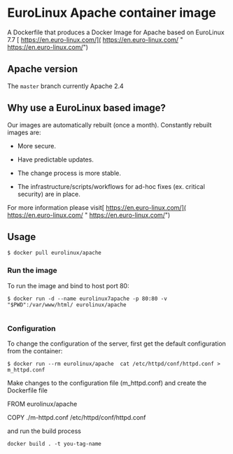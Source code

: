 # EuroLinux Apache container image

A Dockerfile that produces a Docker Image for Apache  based on EuroLinux 7.7  [ https://en.euro-linux.com/]( https://en.euro-linux.com/ " https://en.euro-linux.com/")


## Apache version

The `master` branch currently Apache 2.4

## Why use a EuroLinux  based image?

Our images are automatically rebuilt (once a month). Constantly rebuilt images are:

- More secure.

- Have predictable updates.

- The change process is more stable.

- The infrastructure/scripts/workflows for ad-hoc fixes (ex. critical security) are in place.

For more information please visit[ https://en.euro-linux.com/]( https://en.euro-linux.com/ " https://en.euro-linux.com/")

## Usage

```
$ docker pull eurolinux/apache

```

### Run the image

To run the image and bind to host port 80:

```
$ docker run -d --name eurolinux7apache -p 80:80 -v "$PWD":/var/www/html/ eurolinux/apache


```

### Configuration

To change the configuration of the server, first get the default configuration from the container:

```
$ docker run --rm eurolinux/apache  cat /etc/httpd/conf/httpd.conf > m_httpd.conf

```

Make changes to the configuration file (m_httpd.conf) and create the Dockerfile file


FROM eurolinux/apache

COPY ./m-httpd.conf /etc/httpd/conf/httpd.conf


and run the build process

```
docker build . -t you-tag-name

```

